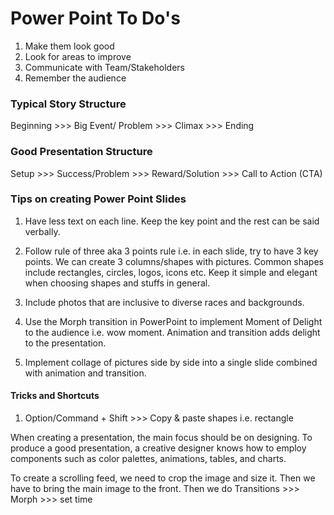# Power Point To Do's

1. Make them look good
2. Look for areas to improve
3. Communicate with Team/Stakeholders
4. Remember the audience 

### Typical Story Structure

Beginning  >>> Big Event/ Problem  >>> Climax  >>> Ending


### Good Presentation Structure 

Setup  >>> Success/Problem  >>> Reward/Solution  >>> Call to Action (CTA)

### Tips on creating Power Point Slides

1. Have less text on each line. Keep the key point and the rest can be said verbally.

2. Follow rule of three aka 3 points rule i.e. in each slide, try to have 3 key points. We can create 3 columns/shapes with pictures. Common shapes include rectangles, circles, logos, icons etc. Keep it simple and elegant when choosing shapes and stuffs in general. 

3. Include photos that are inclusive to diverse races and backgrounds. 

4. Use the Morph transition in PowerPoint to implement Moment of Delight to the audience i.e. wow moment. Animation and transition adds delight to the presentation.

5. Implement collage of pictures side by side into a single slide combined with animation and transition.

#### Tricks and Shortcuts

1. Option/Command + Shift >>> Copy & paste shapes i.e. rectangle 

When creating a presentation, the main focus should be on designing. To produce a good presentation, a creative designer knows how to employ components such as color palettes, animations, tables, and charts.

To create a scrolling feed, we need to crop the image and size it. Then we have to bring the main image to the front. Then we do Transitions >>> Morph >>> set time
